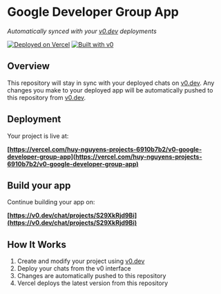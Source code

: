 # Google Developer Group App

*Automatically synced with your [v0.dev](https://v0.dev) deployments*

[![Deployed on Vercel](https://img.shields.io/badge/Deployed%20on-Vercel-black?style=for-the-badge&logo=vercel)](https://vercel.com/huy-nguyens-projects-6910b7b2/v0-google-developer-group-app)
[![Built with v0](https://img.shields.io/badge/Built%20with-v0.dev-black?style=for-the-badge)](https://v0.dev/chat/projects/S29XkRjd9Bi)

## Overview

This repository will stay in sync with your deployed chats on [v0.dev](https://v0.dev).
Any changes you make to your deployed app will be automatically pushed to this repository from [v0.dev](https://v0.dev).

## Deployment

Your project is live at:

**[https://vercel.com/huy-nguyens-projects-6910b7b2/v0-google-developer-group-app](https://vercel.com/huy-nguyens-projects-6910b7b2/v0-google-developer-group-app)**

## Build your app

Continue building your app on:

**[https://v0.dev/chat/projects/S29XkRjd9Bi](https://v0.dev/chat/projects/S29XkRjd9Bi)**

## How It Works

1. Create and modify your project using [v0.dev](https://v0.dev)
2. Deploy your chats from the v0 interface
3. Changes are automatically pushed to this repository
4. Vercel deploys the latest version from this repository